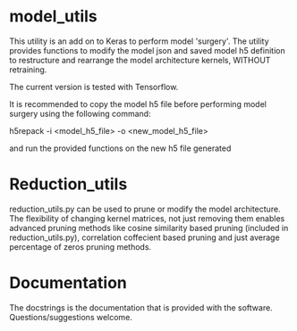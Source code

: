 # model_utils

This utility is an add on to Keras to perform model 'surgery'. The utility provides functions to modify the model json and saved model h5 definition to restructure and rearrange the model architecture kernels, WITHOUT retraining. 

The current version is tested with Tensorflow. 

It is recommended to copy the model h5 file before performing model surgery using the following command:

h5repack -i <model_h5_file> -o <new_model_h5_file>

and run the provided functions on the new h5 file generated

# Reduction_utils

reduction_utils.py can be used to prune or modify the model architecture. The flexibility of changing kernel matrices, not just removing them enables advanced pruning methods like cosine similarity based pruning (included in reduction_utils.py), correlation coffecient based pruning and just average percentage of zeros pruning methods. 

# Documentation

The docstrings is the documentation that is provided with the software. Questions/suggestions welcome.
